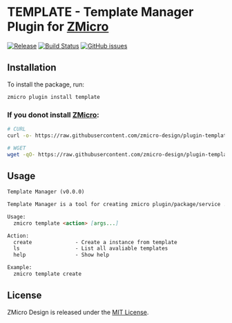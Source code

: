 # TEMPLATE - Template Manager Plugin for [ZMicro](https://github.com/zcorky/zmicro)

[![Release](https://img.shields.io/github/tag/zmicro-design/plugin-template.svg?label=Release)](https://github.com/zmicro-design/plugin-template/tags)
[![Build Status](https://github.com/zmicro-design/plugin-template/actions/workflows/test.yml/badge.svg?branch=master)](https://github.com/zmicro-design/plugin-template/actions/workflows/test.yml)
[![GitHub issues](https://img.shields.io/github/issues/zmicro-design/plugin-template.svg)](https://github.com/zmicro-design/plugin-template/issues)

## Installation

To install the package, run:

```bash
zmicro plugin install template
```

### If you donot install [ZMicro](https://github.com/zcorky/zmicro):

```bash
# CURL
curl -o- https://raw.githubusercontent.com/zmicro-design/plugin-template/master/install | bash

# WGET
wget -qO- https://raw.githubusercontent.com/zmicro-design/plugin-template/master/install | bash
```

## Usage

```markdown
Template Manager (v0.0.0)

Template Manager is a tool for creating zmicro plugin/package/service ...

Usage:
  zmicro template <action> [args...]

Action:
  create              - Create a instance from template
  ls                  - List all avaliable templates
  help                - Show help

Example:
  zmicro template create
```

## License

ZMicro Design is released under the [MIT License](./LICENSE).
